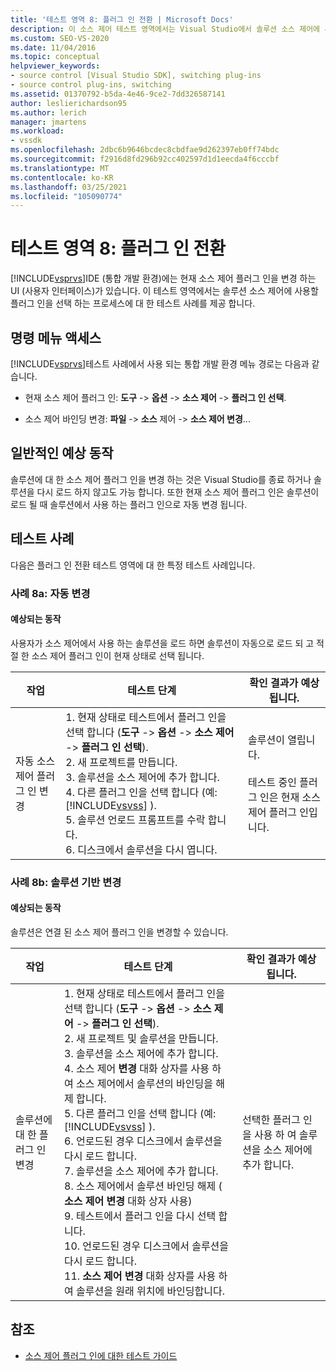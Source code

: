 ```yaml
---
title: '테스트 영역 8: 플러그 인 전환 | Microsoft Docs'
description: 이 소스 제어 테스트 영역에서는 Visual Studio에서 솔루션 소스 제어에 사용할 플러그 인을 선택 하는 프로세스에 대 한 테스트 사례를 제공 합니다.
ms.custom: SEO-VS-2020
ms.date: 11/04/2016
ms.topic: conceptual
helpviewer_keywords:
- source control [Visual Studio SDK], switching plug-ins
- source control plug-ins, switching
ms.assetid: 01370792-b5da-4e46-9ce2-7dd326587141
author: leslierichardson95
ms.author: lerich
manager: jmartens
ms.workload:
- vssdk
ms.openlocfilehash: 2dbc6b9646bcdec8cbdfae9d262397eb0ff74bdc
ms.sourcegitcommit: f2916d8fd296b92cc402597d1d1eecda4f6cccbf
ms.translationtype: MT
ms.contentlocale: ko-KR
ms.lasthandoff: 03/25/2021
ms.locfileid: "105090774"
---
```

# <a name="test-area-8-plug-in-switching"></a>테스트 영역 8: 플러그 인 전환
[!INCLUDE[vsprvs](../../code-quality/includes/vsprvs_md.md)]IDE (통합 개발 환경)에는 현재 소스 제어 플러그 인을 변경 하는 UI (사용자 인터페이스)가 있습니다. 이 테스트 영역에서는 솔루션 소스 제어에 사용할 플러그 인을 선택 하는 프로세스에 대 한 테스트 사례를 제공 합니다.

## <a name="command-menu-access"></a>명령 메뉴 액세스
 [!INCLUDE[vsprvs](../../code-quality/includes/vsprvs_md.md)]테스트 사례에서 사용 되는 통합 개발 환경 메뉴 경로는 다음과 같습니다.

- 현재 소스 제어 플러그 인: **도구**  ->  **옵션**  ->  **소스 제어**  ->  **플러그 인 선택**.

- 소스 제어 바인딩 변경: **파일**  ->  **소스** 제어  ->  **소스 제어 변경**...

## <a name="common-expected-behavior"></a>일반적인 예상 동작
 솔루션에 대 한 소스 제어 플러그 인을 변경 하는 것은 Visual Studio를 종료 하거나 솔루션을 다시 로드 하지 않고도 가능 합니다. 또한 현재 소스 제어 플러그 인은 솔루션이 로드 될 때 솔루션에서 사용 하는 플러그 인으로 자동 변경 됩니다.

## <a name="test-cases"></a>테스트 사례
 다음은 플러그 인 전환 테스트 영역에 대 한 특정 테스트 사례입니다.

### <a name="case-8a-automatic-change"></a>사례 8a: 자동 변경

#### <a name="expected-behavior"></a>예상되는 동작
 사용자가 소스 제어에서 사용 하는 솔루션을 로드 하면 솔루션이 자동으로 로드 되 고 적절 한 소스 제어 플러그 인이 현재 상태로 선택 됩니다.

| 작업 | 테스트 단계 | 확인 결과가 예상 됩니다. |
| - | - | - |
| 자동 소스 제어 플러그 인 변경 | 1. 현재 상태로 테스트에서 플러그 인을 선택 합니다 (**도구**  ->  **옵션**  ->  **소스 제어**  ->  **플러그 인 선택**).<br />2. 새 프로젝트를 만듭니다.<br />3. 솔루션을 소스 제어에 추가 합니다.<br />4. 다른 플러그 인을 선택 합니다 (예: [!INCLUDE[vsvss](../../extensibility/includes/vsvss_md.md)] ).<br />5. 솔루션 언로드 프롬프트를 수락 합니다.<br />6. 디스크에서 솔루션을 다시 엽니다. | 솔루션이 열립니다.<br /><br /> 테스트 중인 플러그 인은 현재 소스 제어 플러그 인입니다. |

### <a name="case-8b-solution-based-change"></a>사례 8b: 솔루션 기반 변경

#### <a name="expected-behavior"></a>예상되는 동작
 솔루션은 연결 된 소스 제어 플러그 인을 변경할 수 있습니다.

| 작업 | 테스트 단계 | 확인 결과가 예상 됩니다. |
|----------------------------------| - | - |
| 솔루션에 대 한 플러그 인 변경 | 1. 현재 상태로 테스트에서 플러그 인을 선택 합니다 (**도구**  ->  **옵션**  ->  **소스 제어**  ->  **플러그 인 선택**).<br />2. 새 프로젝트 및 솔루션을 만듭니다.<br />3. 솔루션을 소스 제어에 추가 합니다.<br />4. 소스 제어 **변경** 대화 상자를 사용 하 여 소스 제어에서 솔루션의 바인딩을 해제 합니다.<br />5. 다른 플러그 인을 선택 합니다 (예: [!INCLUDE[vsvss](../../extensibility/includes/vsvss_md.md)] ).<br />6. 언로드된 경우 디스크에서 솔루션을 다시 로드 합니다.<br />7. 솔루션을 소스 제어에 추가 합니다.<br />8. 소스 제어에서 솔루션 바인딩 해제 ( **소스 제어 변경** 대화 상자 사용)<br />9. 테스트에서 플러그 인을 다시 선택 합니다.<br />10. 언로드된 경우 디스크에서 솔루션을 다시 로드 합니다.<br />11. **소스 제어 변경** 대화 상자를 사용 하 여 솔루션을 원래 위치에 바인딩합니다. | 선택한 플러그 인을 사용 하 여 솔루션을 소스 제어에 추가 합니다. |

## <a name="see-also"></a>참조
- [소스 제어 플러그 인에 대한 테스트 가이드](../../extensibility/internals/test-guide-for-source-control-plug-ins.md)
